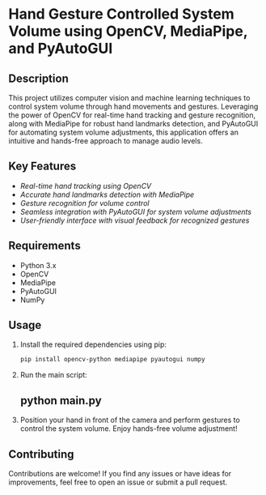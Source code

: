 # Hand Gesture Controlled System Volume using OpenCV, MediaPipe, and PyAutoGUI

## Description
This project utilizes computer vision and machine learning techniques to control system volume through hand movements and gestures. Leveraging the power of OpenCV for real-time hand tracking and gesture recognition, along with MediaPipe for robust hand landmarks detection, and PyAutoGUI for automating system volume adjustments, this application offers an intuitive and hands-free approach to manage audio levels.

## Key Features
- *Real-time hand tracking using OpenCV*
- *Accurate hand landmarks detection with MediaPipe*
- *Gesture recognition for volume control*
- *Seamless integration with PyAutoGUI for system volume adjustments*
- *User-friendly interface with visual feedback for recognized gestures*

## Requirements
- Python 3.x
- OpenCV
- MediaPipe
- PyAutoGUI
- NumPy

## Usage
1. Install the required dependencies using pip:
   ```bash
   pip install opencv-python mediapipe pyautogui numpy
2. Run the main script:
   ## python main.py
3. Position your hand in front of the camera and perform gestures to control the system volume.
Enjoy hands-free volume adjustment!

## Contributing
Contributions are welcome! If you find any issues or have ideas for improvements, feel free to open an issue or submit a pull request.
